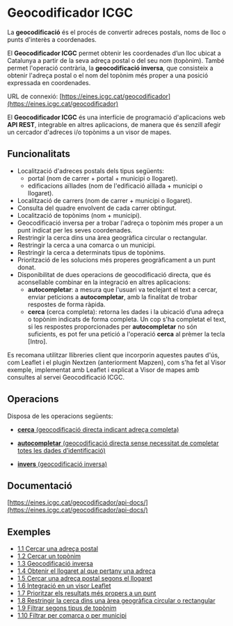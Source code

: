 # Geocodificador ICGC
La **geocodificació** és el procés de convertir adreces postals, noms de lloc o punts d'interès a coordenades.

El **Geocodificador ICGC** permet obtenir les coordenades d’un lloc ubicat a Catalunya a partir de la seva adreça postal o del seu nom (topònim). També permet l'operació contrària, la **geocodificació inversa**, que consisteix a obtenir l'adreça postal o el nom del topònim més proper a una posició expressada en coordenades.

 
URL de connexió: [https://eines.icgc.cat/geocodificador](https://eines.icgc.cat/geocodificador)

El **Geocodificador ICGC** és una interfície de programació d'aplicacions web **API REST**, integrable en altres aplicacions, de manera que és senzill afegir un cercador d'adreces i/o topònims a un visor de mapes.

## Funcionalitats

* Localització d'adreces postals dels tipus següents:
     - portal (nom de carrer + portal + municipi o llogaret).
     - edificacions aïllades (nom de l'edificació aïllada + municipi o llogaret).
* Localització de carrers (nom de carrer + municipi o llogaret).
* Consulta del quadre envolvent de cada carrer obtingut.
* Localització de topònims (nom + municipi).
* Geocodificació inversa per a trobar l'adreça o topònim més proper a un punt indicat per les seves coordenades.
* Restringir la cerca dins una àrea geogràfica circular o rectangular.
* Restringir la cerca a una comarca o un municipi.
* Restringir la cerca a determinats tipus de topònims.
* Priorització de les solucions més properes geogràficament a un punt donat.
* Disponibilitat de dues operacions de geocodificació directa, que és aconsellable combinar en la integració en altres aplicacions:
     - **autocompletar**: a mesura que l'usuari va teclejant el text a cercar, enviar peticions a **autocompletar**, amb la finalitat de trobar respostes de forma ràpida. 
     - **cerca** (cerca completa): retorna les dades i la ubicació d’una adreça o topònim indicats de forma completa. Un cop s'ha completat el text, si les respostes proporcionades per **autocompletar** no són suficients, es pot fer una petició a l'operació **cerca** al prèmer la tecla [Intro].


Es recomana utilitzar llibreries client que incorporin aquestes pautes d'ús, com Leaflet i el plugin Nextzen (anteriorment Mapzen), com s'ha fet al Visor exemple, implementat amb Leaflet i explicat a  Visor de mapes amb consultes al servei Geocodificació ICGC.

## Operacions
Disposa de les operacions següents:

* [**cerca** (geocodificació directa indicant adreça completa)](parametres_cerca.md)

* [**autocompletar** (geocodificació directa sense necessitat de completar totes les dades d’identificació)](parametres_autocompletar.md)

* [**invers**  (geocodificació inversa)](parametres_invers.md)

## Documentació

[https://eines.icgc.cat/geocodificador/api-docs/](https://eines.icgc.cat/geocodificador/api-docs/)

## Exemples

 * [1.1 Cercar una adreça postal](ex_adreca.md)
 * [1.2 Cercar un topònim](ex_toponim.md)
 * [1.3 Geocodificació inversa](ex_invers.md)
 * [1.4 Obtenir el llogaret al que pertany una adreça](ex_llogaret1.md)
 * [1.5 Cercar una adreça postal segons el llogaret](ex_llogaret2.md)
 * [1.6 Integració en un visor Leaflet](visor.md)
 * [1.7 Prioritzar els resultats més propers a un punt](ex_prioritzar.md)
 * [1.8 Restringir la cerca dins una àrea geogràfica circular o rectangular](ex_area.md)
 * [1.9 Filtrar segons tipus de topònim](ex_tipus.md)
 * [1.10 Filtrar per comarca o per municipi](ex_comarca_municipi.md)

